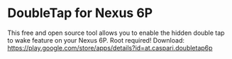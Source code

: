 # DoubleTap for Nexus 6P
This free and open source tool allows you to enable the hidden double tap to wake feature on your Nexus 6P. Root required!
Download: https://play.google.com/store/apps/details?id=at.caspari.doubletap6p

